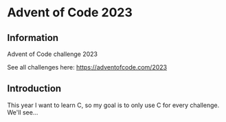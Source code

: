 # Advent of Code 2023

## Information

Advent of Code challenge 2023

See all challenges here: https://adventofcode.com/2023

## Introduction

This year I want to learn C, so my goal is to only use C for every challenge. We'll see...

